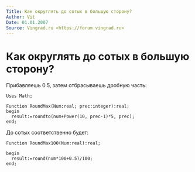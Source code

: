 ```yaml
---
Title: Как округлять до сотых в большую сторону?
Author: Vit
Date: 01.01.2007
Source: Vingrad.ru <https://forum.vingrad.ru>
---
```



Как округлять до сотых в большую сторону?
=========================================

Прибавляешь 0.5, затем  отбрасываешь дробную часть:

    Uses Math;  
     
    Function RoundMax(Num:real; prec:integer):real; 
    begin 
      result:=roundto(num+Power(10, prec-1)*5, prec); 
    end;

До сотых соответственно будет:

    Function RoundMax100(Num:real):real; 
     
    begin 
      result:=round(num*100+0.5)/100; 
    end; 


